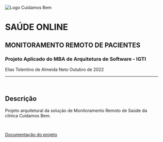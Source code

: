 ![Logo Cuidamos Bem](https://user-images.githubusercontent.com/97892626/195355720-b539c7a8-4ea8-43a3-beb3-b0944a00f457.png)
# SAÚDE ONLINE
## MONITORAMENTO REMOTO DE PACIENTES
### Projeto Aplicado do MBA de Arquitetura de Software - IGTI
Elias Tolentino de Almeida Neto
Outubro de 2022

***
<br/>

## Descrição
Projeto arquitetural da solução de Monitoramento Remoto de Saúde da clínica Cuidamos Bem.

<br/>


[Documentação do projeto](https://github.com/eliastolentinont/pa-ars-mba-igti/wiki)
